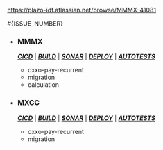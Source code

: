 https://plazo-idf.atlassian.net/browse/MMMX-41081

#{ISSUE_NUMBER}

- ### MMMX
  **[_CICD_](https://jenkins-latam.idfinance.com/view/CICD-LATAM%F0%9F%87%AA%F0%9F%87%A6/job/cicd-MMMX/job/cicd-Prepare-Env/job/cicd-main-script-PLATFORM/view/change-requests/job/PR-571/)** | **[_BUILD_](https://jenkins-latam.idfinance.com/view/CICD-LATAM%F0%9F%87%AA%F0%9F%87%A6/job/cicd-MMMX/job/cicd-Prepare-Env/job/cicd-Sonar-and-Build/job/cicd-build-PLATFORM/view/change-requests/job/PR-571/)** | [**_SONAR_**](https://jenkins-latam.idfinance.com/view/CICD-LATAM%F0%9F%87%AA%F0%9F%87%A6/job/cicd-MMMX/job/cicd-Prepare-Env/job/cicd-Sonar-and-Build/job/cicd-sonar-PLATFORM/view/change-requests/job/PR-571/) | [**_DEPLOY_**](https://jenkins-latam.idfinance.com/view/CICD-LATAM%F0%9F%87%AA%F0%9F%87%A6/job/cicd-MMMX/job/cicd-Prepare-Env/job/cicd-Terraform-and-Deploy/job/cicd-deploy/) | [**_AUTOTESTS_**](https://jenkins-latam.idfinance.com/view/CICD-LATAM%F0%9F%87%AA%F0%9F%87%A6/job/cicd-MMMX/job/cicd-Autotests/job/cicd-autotests-smoke-TEST/)
    - oxxo-pay-recurrent
    - migration
    - calculation

- ### MXCC
  **[_CICD_](https://jenkins-latam.idfinance.com/view/CICD-LATAM%F0%9F%87%AA%F0%9F%87%A6/job/cicd-MXCC/job/cicd-Prepare-Env/job/cicd-main-script-PLATFORM/view/change-requests/job/PR-571/)** | **[_BUILD_](https://jenkins-latam.idfinance.com/view/CICD-LATAM%F0%9F%87%AA%F0%9F%87%A6/job/cicd-MXCC/job/cicd-Prepare-Env/job/cicd-Sonar-and-Build/job/cicd-build-PLATFORM/view/change-requests/job/PR-571/)** | **[_SONAR_](https://jenkins-latam.idfinance.com/view/CICD-LATAM%F0%9F%87%AA%F0%9F%87%A6/job/cicd-MXCC/job/cicd-Prepare-Env/job/cicd-Sonar-and-Build/job/cicd-sonar-PLATFORM/view/change-requests/job/PR-571/)** | **[_DEPLOY_](https://jenkins-latam.idfinance.com/view/CICD-LATAM%F0%9F%87%AA%F0%9F%87%A6/job/cicd-MXCC/job/cicd-Prepare-Env/job/cicd-Terraform-and-Deploy/job/cicd-deploy/)** | **[_AUTOTESTS_](https://jenkins-latam.idfinance.com/view/CICD-LATAM%F0%9F%87%AA%F0%9F%87%A6/job/cicd-MXCC/job/cicd-Autotests/job/cicd-autotests-smoke-TEST/)**
    - oxxo-pay-recurrent
    - migration